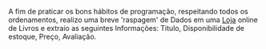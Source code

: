 A fim de praticar os bons hábitos de programação, respeitando todos os ordenamentos, realizo uma breve 'raspagem' de Dados em uma <a href="http://books.toscrape.com/">Loja</a> online de Livros e extraio as seguintes Informações: Titulo, Disponibilidade de estoque, Preço, Avaliação.

